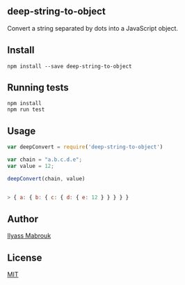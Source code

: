 ## deep-string-to-object
Convert a string separated by dots into a JavaScript object.

## Install
```
npm install --save deep-string-to-object
```

## Running tests
```
npm install
npm run test
```

## Usage
```javascript
var deepConvert = require('deep-string-to-object')

var chain = "a.b.c.d.e";
var value = 12;

deepConvert(chain, value)


> { a: { b: { c: { d: { e: 12 } } } } }
```

## Author
[Ilyass Mabrouk](https://github.com/work-state)

## License
[MIT](https://github.com/work-state/deep-string-to-object/blob/master/LICENSE)
